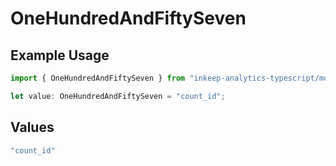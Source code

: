 # OneHundredAndFiftySeven

## Example Usage

```typescript
import { OneHundredAndFiftySeven } from "inkeep-analytics-typescript/models/operations";

let value: OneHundredAndFiftySeven = "count_id";
```

## Values

```typescript
"count_id"
```